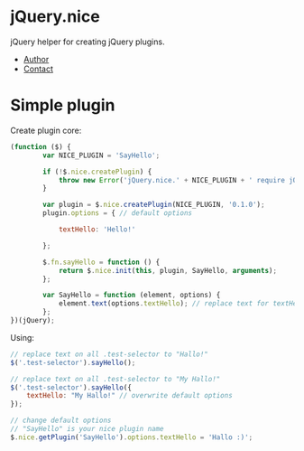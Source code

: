 # jQuery.nice

jQuery helper for creating jQuery plugins.

- [Author](http://mesour.com)
- [Contact](http://mesour.com/contact)

# Simple plugin
Create plugin core:
```javascript
(function ($) {
        var NICE_PLUGIN = 'SayHello';

        if (!$.nice.createPlugin) {
            throw new Error('jQuery.nice.' + NICE_PLUGIN + ' require jQuery.nice core.');
        }

        var plugin = $.nice.createPlugin(NICE_PLUGIN, '0.1.0');
        plugin.options = { // default options

            textHello: 'Hello!'

        };

        $.fn.sayHello = function () {
            return $.nice.init(this, plugin, SayHello, arguments);
        };

        var SayHello = function (element, options) {
            element.text(options.textHello); // replace text for textHello from options
        };
})(jQuery);
```

Using:
```javascript
// replace text on all .test-selector to "Hallo!"
$('.test-selector').sayHello();

// replace text on all .test-selector to "My Hallo!"
$('.test-selector').sayHello({
	textHello: "My Hallo!" // overwrite default options
});

// change default options
// "SayHello" is your nice plugin name
$.nice.getPlugin('SayHello').options.textHello = 'Hallo :)';
```